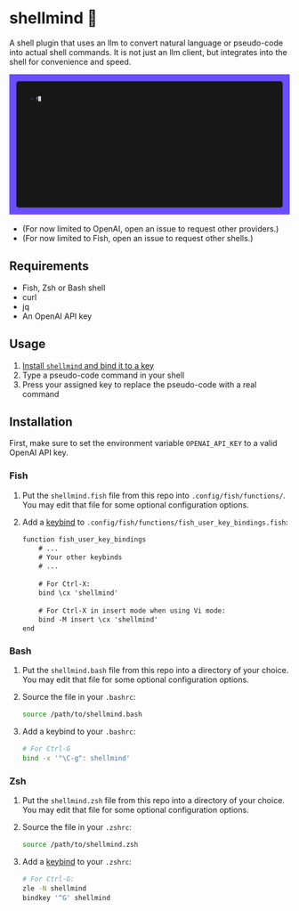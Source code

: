 # shellmind 🧠

A shell plugin that uses an llm to convert natural language or pseudo-code into
actual shell commands. It is not just an llm client, but integrates into the
shell for convenience and speed.

![demo gif](./.github/demo.gif)

- (For now limited to OpenAI, open an issue to request other providers.)
- (For now limited to Fish, open an issue to request other shells.)

## Requirements

- Fish, Zsh or Bash shell
- curl
- jq
- An OpenAI API key

## Usage

1. [Install `shellmind` and bind it to a key](#installation)
2. Type a pseudo-code command in your shell
3. Press your assigned key to replace the pseudo-code with a real command

## Installation

First, make sure to set the environment variable `OPENAI_API_KEY` to a valid
OpenAI API key.

### Fish

1. Put the `shellmind.fish` file from this repo into `.config/fish/functions/`.
   You may edit that file for some optional configuration options.

2. Add a [keybind](https://fishshell.com/docs/current/cmds/bind.html) to `.config/fish/functions/fish_user_key_bindings.fish`:

    ```fish
    function fish_user_key_bindings
        # ...
        # Your other keybinds
        # ...

        # For Ctrl-X:
        bind \cx 'shellmind'

        # For Ctrl-X in insert mode when using Vi mode:
        bind -M insert \cx 'shellmind'
    end
    ```

### Bash

1. Put the `shellmind.bash` file from this repo into a directory of your choice.
   You may edit that file for some optional configuration options.

2. Source the file in your `.bashrc`:

   ```bash
   source /path/to/shellmind.bash
   ```

3. Add a keybind to your `.bashrc`:

   ```bash
   # For Ctrl-G
   bind -x '"\C-g": shellmind'
   ```

### Zsh

1. Put the `shellmind.zsh` file from this repo into a directory of your choice.
   You may edit that file for some optional configuration options.

2. Source the file in your `.zshrc`:

    ```bash
    source /path/to/shellmind.zsh
    ```

3. Add a [keybind](https://zsh.sourceforge.io/Doc/Release/Zsh-Line-Editor.html#Key-Bindings) to your `.zshrc`:

    ```bash
    # For Ctrl-G:
    zle -N shellmind
    bindkey '^G' shellmind
    ```
